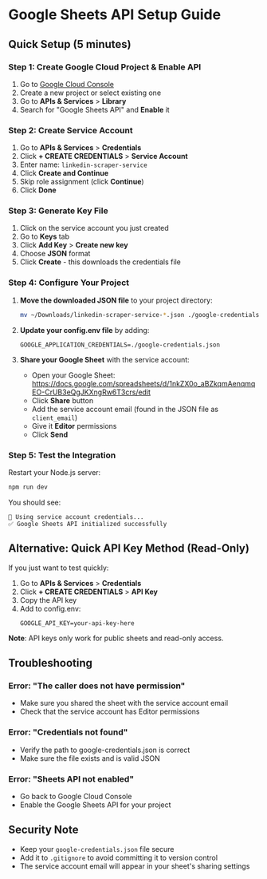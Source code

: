 # Google Sheets API Setup Guide

## Quick Setup (5 minutes)

### Step 1: Create Google Cloud Project & Enable API

1. Go to [Google Cloud Console](https://console.cloud.google.com/)
2. Create a new project or select existing one
3. Go to **APIs & Services** > **Library**
4. Search for "Google Sheets API" and **Enable** it

### Step 2: Create Service Account

1. Go to **APIs & Services** > **Credentials**
2. Click **+ CREATE CREDENTIALS** > **Service Account**
3. Enter name: `linkedin-scraper-service`
4. Click **Create and Continue**
5. Skip role assignment (click **Continue**)
6. Click **Done**

### Step 3: Generate Key File

1. Click on the service account you just created
2. Go to **Keys** tab
3. Click **Add Key** > **Create new key**
4. Choose **JSON** format
5. Click **Create** - this downloads the credentials file

### Step 4: Configure Your Project

1. **Move the downloaded JSON file** to your project directory:
   ```bash
   mv ~/Downloads/linkedin-scraper-service-*.json ./google-credentials.json
   ```

2. **Update your config.env file** by adding:
   ```env
   GOOGLE_APPLICATION_CREDENTIALS=./google-credentials.json
   ```

3. **Share your Google Sheet** with the service account:
   - Open your Google Sheet: https://docs.google.com/spreadsheets/d/1nkZX0o_aBZkqmAenqmqEO-CrUB3eQgJKXngRw6T3crs/edit
   - Click **Share** button
   - Add the service account email (found in the JSON file as `client_email`)
   - Give it **Editor** permissions
   - Click **Send**

### Step 5: Test the Integration

Restart your Node.js server:
```bash
npm run dev
```

You should see:
```
🔐 Using service account credentials...
✅ Google Sheets API initialized successfully
```

## Alternative: Quick API Key Method (Read-Only)

If you just want to test quickly:

1. Go to **APIs & Services** > **Credentials**
2. Click **+ CREATE CREDENTIALS** > **API Key**
3. Copy the API key
4. Add to config.env:
   ```env
   GOOGLE_API_KEY=your-api-key-here
   ```

**Note**: API keys only work for public sheets and read-only access.

## Troubleshooting

### Error: "The caller does not have permission"
- Make sure you shared the sheet with the service account email
- Check that the service account has Editor permissions

### Error: "Credentials not found"
- Verify the path to google-credentials.json is correct
- Make sure the file exists and is valid JSON

### Error: "Sheets API not enabled"
- Go back to Google Cloud Console
- Enable the Google Sheets API for your project

## Security Note

- Keep your `google-credentials.json` file secure
- Add it to `.gitignore` to avoid committing it to version control
- The service account email will appear in your sheet's sharing settings 